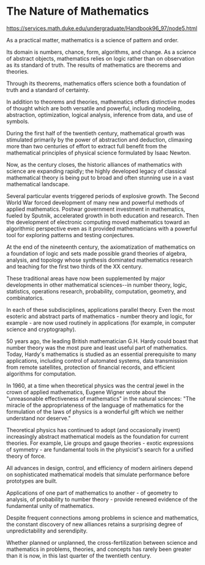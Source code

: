# The Nature of Mathematics

https://services.math.duke.edu/undergraduate/Handbook96_97/node5.html

As a practical matter, mathematics is a science of pattern and order.

Its domain is numbers, chance, form, algorithms, and change.
As a science of abstract objects, mathematics relies on logic rather than on observation as its standard of truth.
The results of mathematics are theorems and theories.

Through its theorems, mathematics offers science both a foundation of truth and a standard of certainty.

In addition to theorems and theories, mathematics offers distinctive modes of thought which are both versatile and powerful, including modeling, abstraction, optimization, logical analysis, inference from data, and use of symbols.



During the first half of the twentieth century, mathematical growth was stimulated primarily by the power of abstraction and deduction, climaxing more than two centuries of effort to extract full benefit from the mathematical principles of physical science formulated by Isaac Newton.

Now, as the century closes, the historic alliances of mathematics with science are expanding rapidly; the highly developed legacy of classical mathematical theory is being put to broad and often stunning use in a vast mathematical landscape.

Several particular events triggered periods of explosive growth. The Second World War forced development of many new and powerful methods of applied mathematics. Postwar government investment in mathematics, fueled by Sputnik, accelerated growth in both education and research. Then the development of electronic computing moved mathematics toward an algorithmic perspective even as it provided mathematicians with a powerful tool for exploring patterns and testing conjectures.


At the end of the nineteenth century, the axiomatization of mathematics on a foundation of logic and sets made possible grand theories of algebra, analysis, and topology whose synthesis dominated mathematics research and teaching for the first two thirds of the XX century.

These traditional areas have now been supplemented by major developments in other mathematical sciences--in number theory, logic, statistics, operations research, probability, computation, geometry, and combinatorics.

In each of these subdisciplines, applications parallel theory. Even the most esoteric and abstract parts of mathematics - number theory and logic, for example - are now used routinely in applications (for example, in computer science and cryptography).

50 years ago, the leading British mathematician G.H. Hardy could boast that number theory was the most pure and least useful part of mathematics. Today, Hardy's mathematics is studied as an essential prerequisite to many applications, including control of automated systems, data transmission from remote satellites, protection of financial records, and efficient algorithms for computation.

In 1960, at a time when theoretical physics was the central jewel in the crown of applied mathematics, Eugene Wigner wrote about the "unreasonable effectiveness of mathematics" in the natural sciences: "The miracle of the appropriateness of the language of mathematics for the formulation of the laws of physics is a wonderful gift which we neither understand nor deserve."

Theoretical physics has continued to adopt (and occasionally invent) increasingly abstract mathematical models as the foundation for current theories. For example, Lie groups and gauge theories - exotic expressions of symmetry - are fundamental tools in the physicist's search for a unified theory of force.

All advances in design, control, and efficiency of modern airliners depend on sophisticated mathematical models that simulate performance before prototypes are built.

Applications of one part of mathematics to another - of geometry to analysis, of probability to number theory - provide renewed evidence of the fundamental unity of mathematics.

Despite frequent connections among problems in science and mathematics, the constant discovery of new alliances retains a surprising degree of unpredictability and serendipity.

Whether planned or unplanned, the cross-fertilization between science and mathematics in problems, theories, and concepts has rarely been greater than it is now, in this last quarter of the twentieth century.
